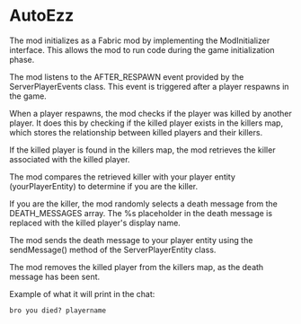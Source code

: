 # AutoEzz

The mod initializes as a Fabric mod by implementing the ModInitializer interface. This allows the mod to run code during the game initialization phase.

The mod listens to the AFTER_RESPAWN event provided by the ServerPlayerEvents class. This event is triggered after a player respawns in the game.

When a player respawns, the mod checks if the player was killed by another player. It does this by checking if the killed player exists in the killers map, which stores the relationship between killed players and their killers.

If the killed player is found in the killers map, the mod retrieves the killer associated with the killed player.

The mod compares the retrieved killer with your player entity (yourPlayerEntity) to determine if you are the killer.

If you are the killer, the mod randomly selects a death message from the DEATH_MESSAGES array. The %s placeholder in the death message is replaced with the killed player's display name.

The mod sends the death message to your player entity using the sendMessage() method of the ServerPlayerEntity class.

The mod removes the killed player from the killers map, as the death message has been sent.

Example of what it will print in the chat:

```bro you died? playername```
